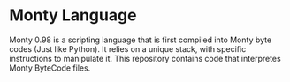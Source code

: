 # Monty Language

Monty 0.98 is a scripting language that is first compiled into Monty byte codes (Just like Python). It relies on a unique stack, with specific instructions to manipulate it.
This repository contains code  that interpretes Monty ByteCode files.
